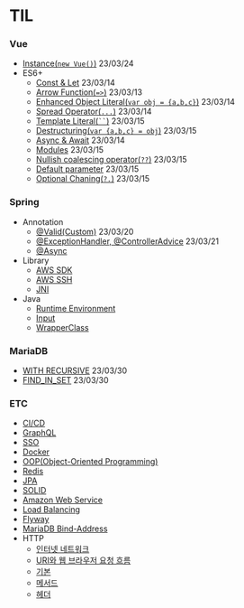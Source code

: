 # TIL
### Vue
- [Instance(```new Vue()```)](https://github.com/KEJ94/TIL/blob/main/JS/Vue/Instance.md) 23/03/24    
- ES6+
  - [Const & Let](https://github.com/KEJ94/TIL/blob/main/JS/Vue/constlet.md) 23/03/14 
  - [Arrow Function(```=>```)](https://github.com/KEJ94/TIL/blob/main/Vue/arrowfunction.md) 23/03/13 
  - [Enhanced Object Literal(```var obj = {a,b,c}```)](https://github.com/KEJ94/TIL/blob/main/Vue/enhanced_object_literal.md) 23/03/14  
  - [Spread Operator(```...```)](https://github.com/KEJ94/TIL/blob/main/Vue/spread_operator.md) 23/03/14  
  - [Template Literal(``` `` ```)](https://github.com/KEJ94/TIL/blob/main/Vue/template_literal.md) 23/03/15  
  - [Destructuring(```var {a,b,c} = obj```)](https://github.com/KEJ94/TIL/blob/main/Vue/destructuring.md) 23/03/15  
  - [Async & Await](https://github.com/KEJ94/TIL/blob/main/Vue/asyncawait.md) 23/03/14 
  - [Modules](https://github.com/KEJ94/TIL/blob/main/JS/ES6/modules.md) 23/03/15 
  - [Nullish coalescing operator(```??```)](https://github.com/KEJ94/TIL/blob/main/Vue/nullish_coalescing_operator.md) 23/03/15 
  - [Default parameter](https://github.com/KEJ94/TIL/blob/main/Vue/default_parameter.md) 23/03/15 
  - [Optional Chaning(```?.```)](https://github.com/KEJ94/TIL/blob/main/Vue/optional_chaning.md) 23/03/15 

### Spring
- Annotation
  - [@Valid(Custom)](https://github.com/KEJ94/TIL/blob/main/Spring/Valid.md) 23/03/20
  - [@ExceptionHandler, @ControllerAdvice](https://github.com/KEJ94/TIL/blob/main/Spring/ControllerAdvice.md) 23/03/21
  - [@Async](https://github.com/KEJ94/TIL/blob/main/Spring/비동기_메서드.md)
- Library
  - [AWS SDK](https://github.com/KEJ94/TIL/blob/main/Spring/Java_SDK.md)
  - [AWS SSH](https://github.com/KEJ94/TIL/blob/main/Spring/SSH_연결.md)
  - [JNI](https://github.com/KEJ94/TIL/blob/main/Spring/JNI.md)
- Java
  - [Runtime Environment](https://github.com/KEJ94/TIL/blob/main/Spring/실행.md)
  - [Input](https://github.com/KEJ94/TIL/blob/main/Spring/입력.md)
  - [WrapperClass](https://github.com/KEJ94/TIL/blob/main/Spring/WrapperClass.md)
  
### MariaDB 
  - [WITH RECURSIVE](https://github.com/KEJ94/TIL/blob/main/DB/재귀쿼리.md) 23/03/30
  - [FIND_IN_SET](https://github.com/KEJ94/TIL/blob/main/DB/FIND_IN_SET.md) 23/03/30

### ETC
- [CI/CD](https://github.com/KEJ94/TIL/blob/main/ETC/CI_CD.md)
- [GraphQL](https://github.com/KEJ94/TIL/blob/main/ETC/GraphQL.md)
- [SSO](https://github.com/KEJ94/TIL/blob/main/ETC/SSO.md)
- [Docker](https://github.com/KEJ94/TIL/blob/main/ETC/Docker.md)  
- [OOP(Object-Oriented Programming)](https://github.com/KEJ94/TIL/blob/main/Java/객체지향_프로그래밍.md)
- [Redis](https://github.com/KEJ94/TIL/blob/main/DB/Redis.md)
- [JPA](https://github.com/KEJ94/TIL/blob/main/Spring/JPA.md)
- [SOLID](https://github.com/KEJ94/TIL/blob/main/Java/SOLID.md)
- [Amazon Web Service](https://github.com/KEJ94/TIL/blob/main/AWS/기본.md)
- [Load Balancing](https://github.com/KEJ94/TIL/blob/main/Network/로드밸런싱.md)
- [Flyway](https://github.com/KEJ94/TIL/blob/main/DB/Flyway.md)
- [MariaDB Bind-Address](https://github.com/KEJ94/TIL/blob/main/DB/외부접속.md)
- HTTP
   - [인터넷 네트워크](https://github.com/KEJ94/TIL/blob/main/Network/인터넷_네트워크.md)
   - [URI와 웹 브라우저 요청 흐름](https://github.com/KEJ94/TIL/blob/main/Network/URI와_웹_브라우저_요청_흐름.md)
   - [기본](https://github.com/KEJ94/TIL/blob/main/Network/HTTP_기본.md)
   - [메서드](https://github.com/KEJ94/TIL/blob/main/Network/HTTP_메서드.md)
   - [헤더](https://github.com/KEJ94/TIL/blob/main/Network/HTTP_헤더.md)


